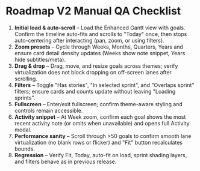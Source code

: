 # Roadmap V2 Manual QA Checklist

1. **Initial load & auto-scroll** – Load the Enhanced Gantt view with goals. Confirm the timeline auto-fits and scrolls to "Today" once, then stops auto-centering after interacting (pan, zoom, or using filters).
2. **Zoom presets** – Cycle through Weeks, Months, Quarters, Years and ensure card detail density updates (Weeks show note snippet, Years hide subtitles/meta).
3. **Drag & drop** – Drag, move, and resize goals across themes; verify virtualization does not block dropping on off-screen lanes after scrolling.
4. **Filters** – Toggle "Has stories", "In selected sprint", and "Overlaps sprint" filters; ensure cards and counts update without leaving "Loading sprints".
5. **Fullscreen** – Enter/exit fullscreen; confirm theme-aware styling and controls remain accessible.
6. **Activity snippet** – At Week zoom, confirm each goal shows the most recent activity note (or omits when unavailable) and opens full Activity modal.
7. **Performance sanity** – Scroll through >50 goals to confirm smooth lane virtualization (no blank rows or flicker) and "Fit" button recalculates bounds.
8. **Regression** – Verify Fit, Today, auto-fit on load, sprint shading layers, and filters behave as in previous release.

